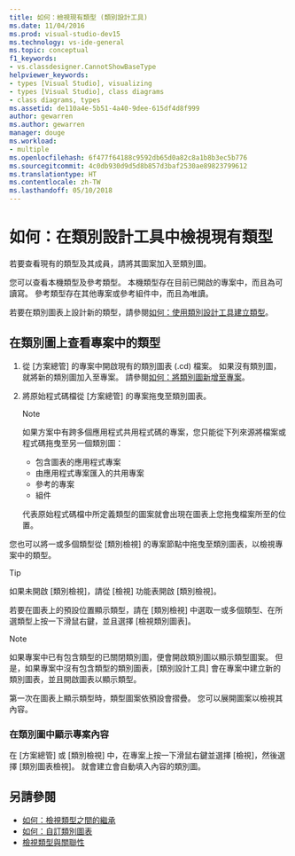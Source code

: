 ```yaml
---
title: 如何：檢視現有類型 (類別設計工具)
ms.date: 11/04/2016
ms.prod: visual-studio-dev15
ms.technology: vs-ide-general
ms.topic: conceptual
f1_keywords:
- vs.classdesigner.CannotShowBaseType
helpviewer_keywords:
- types [Visual Studio], visualizing
- types [Visual Studio], class diagrams
- class diagrams, types
ms.assetid: de110a4e-5b51-4a40-9dee-615df4d8f999
author: gewarren
ms.author: gewarren
manager: douge
ms.workload:
- multiple
ms.openlocfilehash: 6f477f64188c9592db65d0a82c8a1b8b3ec5b776
ms.sourcegitcommit: 4c0db930d9d5d8b857d3baf2530ae89823799612
ms.translationtype: HT
ms.contentlocale: zh-TW
ms.lasthandoff: 05/10/2018
---
```

# <a name="how-to-view-existing-types-in-class-designer"></a>如何：在類別設計工具中檢視現有類型

若要查看現有的類型及其成員，請將其圖案加入至類別圖。

您可以查看本機類型及參考類型。 本機類型存在目前已開啟的專案中，而且為可讀寫。 參考類型存在其他專案或參考組件中，而且為唯讀。

若要在類別圖表上設計新的類型，請參閱[如何：使用類別設計工具建立類型](how-to-create-types.md)。

## <a name="to-see-types-in-a-project-on-a-class-diagram"></a>在類別圖上查看專案中的類型

1.  從 [方案總管] 的專案中開啟現有的類別圖表 (.cd) 檔案。 如果沒有類別圖，就將新的類別圖加入至專案。 請參閱[如何：將類別圖新增至專案](how-to-add-class-diagrams-to-projects.md)。

2.  將原始程式碼檔從 [方案總管] 的專案拖曳至類別圖表。

    > [!NOTE]
    > 如果方案中有跨多個應用程式共用程式碼的專案，您只能從下列來源將檔案或程式碼拖曳至另一個類別圖：
    >
    > - 包含圖表的應用程式專案
    > - 由應用程式專案匯入的共用專案
    > - 參考的專案
    > - 組件

    代表原始程式碼檔中所定義類型的圖案就會出現在圖表上您拖曳檔案所至的位置。

您也可以將一或多個類型從 [類別檢視] 的專案節點中拖曳至類別圖表，以檢視專案中的類型。

> [!TIP]
> 如果未開啟 [類別檢視]，請從 [檢視] 功能表開啟 [類別檢視]。

若要在圖表上的預設位置顯示類型，請在 [類別檢視] 中選取一或多個類型、在所選類型上按一下滑鼠右鍵，並且選擇 [檢視類別圖表]。

> [!NOTE]
> 如果專案中已有包含類型的已關閉類別圖，便會開啟類別圖以顯示類型圖案。 但是，如果專案中沒有包含類型的類別圖表，[類別設計工具] 會在專案中建立新的類別圖表，並且開啟圖表以顯示類型。

第一次在圖表上顯示類型時，類型圖案依預設會摺疊。 您可以展開圖案以檢視其內容。

### <a name="to-display-the-contents-of-a-project-in-a-class-diagram"></a>在類別圖中顯示專案內容

在 [方案總管] 或 [類別檢視] 中，在專案上按一下滑鼠右鍵並選擇 [檢視]，然後選擇 [類別圖表檢視]。 就會建立會自動填入內容的類別圖。

## <a name="see-also"></a>另請參閱

- [如何：檢視類型之間的繼承](how-to-view-inheritance-between-types.md)
- [如何：自訂類別圖表](how-to-customize-class-diagrams.md)
- [檢視類型與關聯性](viewing-types-and-relationships.md)